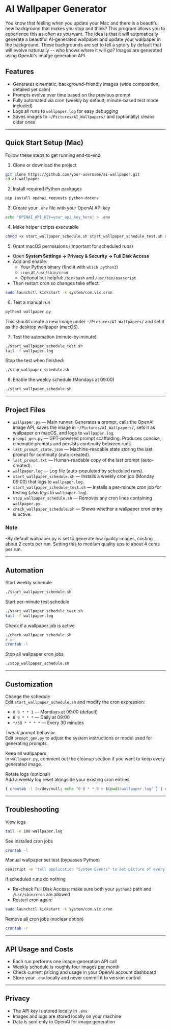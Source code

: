 # AI Wallpaper Generator

You know that feeling when you update your Mac and there is a beautiful new background that makes you stop and think? This program allows you to experience this as often as you want. The idea is that it will automatically generate a beautiful AI-generated wallpaper and update your wallpaper in the background. These backgrounds are set to tell a sptory by default that will evolve naturually -- who knows where it will go? Images are generated using OpenAI's imafge generation API.

## Features

- Generates cinematic, background-friendly images (wide composition, detailed yet calm)
- Prompts evolve over time based on the previous prompt
- Fully automated via cron (weekly by default; minute-based test mode included)
- Logs all runs to `wallpaper.log` for easy debugging
- Saves images to `~/Pictures/AI_Wallpapers/` and (optionally) cleans older ones

---

## Quick Start Setup (Mac)

Follow these steps to get running end-to-end.

1) Clone or download the project
~~~~bash
git clone https://github.com/your-username/ai-wallpaper.git
cd ai-wallpaper
~~~~

2) Install required Python packages
~~~~bash
pip install openai requests python-dotenv
~~~~

3) Create your `.env` file with your OpenAI API key
~~~~bash
echo "OPENAI_API_KEY=your_api_key_here" > .env
~~~~

4) Make helper scripts executable
~~~~bash
chmod +x start_wallpaper_schedule.sh start_wallpaper_schedule_test.sh stop_wallpaper_schedule.sh check_wallpaper_schedule.sh
~~~~

5) Grant macOS permissions (important for scheduled runs)

- Open **System Settings → Privacy & Security → Full Disk Access**
- Add and enable:
  - Your Python binary (find it with `which python3`)
  - `cron` at `/usr/sbin/cron`
  - Optional but helpful: `/bin/bash` and `/usr/bin/osascript`
- Then restart cron so changes take effect:
~~~~bash
sudo launchctl kickstart -k system/com.vix.cron
~~~~

6) Test a manual run
~~~~bash
python3 wallpaper.py
~~~~
This should create a new image under `~/Pictures/AI_Wallpapers/` and set it as the desktop wallpaper (macOS).

7) Test the automation (minute-by-minute)
~~~~bash
./start_wallpaper_schedule_test.sh
tail -f wallpaper.log
~~~~
Stop the test when finished:
~~~~bash
./stop_wallpaper_schedule.sh
~~~~

8) Enable the weekly schedule (Mondays at 09:00)
~~~~bash
./start_wallpaper_schedule.sh
~~~~

---

## Project Files

- `wallpaper.py` — Main runner. Generates a prompt, calls the OpenAI image API, saves the image in `~/Pictures/AI_Wallpapers/`, sets it as wallpaper on macOS, and logs to `wallpaper.log`.
- `prompt_gen.py` — GPT-powered prompt scaffolding. Produces concise, cinematic prompts and persists continuity between runs.
- `last_prompt_state.json` — Machine-readable state storing the last prompt for continuity (auto-created).
- `last_prompt.txt` — Human-readable copy of the last prompt (auto-created).
- `wallpaper.log` — Log file (auto-populated by scheduled runs).
- `start_wallpaper_schedule.sh` — Installs a weekly cron job (Monday 09:00) that logs to `wallpaper.log`.
- `start_wallpaper_schedule_test.sh` — Installs a per-minute cron job for testing (also logs to `wallpaper.log`).
- `stop_wallpaper_schedule.sh` — Removes any cron lines containing `wallpaper.py`.
- `check_wallpaper_schedule.sh` — Shows whether a wallpaper cron entry is active.


### Note
-By default wallpaper.py is set to generate low quality images, costing about 2 cents per run. Setting this to medium quality ups to about 4 cents per run.

---

## Automation

Start weekly schedule
~~~~bash
./start_wallpaper_schedule.sh
~~~~

Start per-minute test schedule
~~~~bash
./start_wallpaper_schedule_test.sh
tail -f wallpaper.log
~~~~

Check if a wallpaper job is active
~~~~bash
./check_wallpaper_schedule.sh
# or
crontab -l
~~~~

Stop all wallpaper cron jobs
~~~~bash
./stop_wallpaper_schedule.sh
~~~~

---

## Customization

Change the schedule  
Edit `start_wallpaper_schedule.sh` and modify the cron expression:
- `0 9 * * 1` — Mondays at 09:00 (default)
- `0 9 * * *` — Daily at 09:00
- `*/30 * * * *` — Every 30 minutes

Tweak prompt behavior  
Edit `prompt_gen.py` to adjust the system instructions or model used for generating prompts.

Keep all wallpapers  
In `wallpaper.py`, comment out the cleanup section if you want to keep every generated image.

Rotate logs (optional)  
Add a weekly log reset alongside your existing cron entries:
~~~~bash
( crontab -l 2>/dev/null; echo "0 0 * * 0 > $(pwd)/wallpaper.log" ) | crontab -
~~~~

---

## Troubleshooting

View logs
~~~~bash
tail -n 100 wallpaper.log
~~~~

See installed cron jobs
~~~~bash
crontab -l
~~~~

Manual wallpaper set test (bypasses Python)
~~~~bash
osascript -e 'tell application "System Events" to set picture of every desktop to POSIX file "'"$HOME/Pictures/AI_Wallpapers/any.png"'"'
~~~~

If scheduled runs do nothing
- Re-check Full Disk Access: make sure both your `python3` path and `/usr/sbin/cron` are allowed
- Restart cron again:
~~~~bash
sudo launchctl kickstart -k system/com.vix.cron
~~~~

Remove all cron jobs (nuclear option)
~~~~bash
crontab -r
~~~~

---

## API Usage and Costs

- Each run performs one image-generation API call
- Weekly schedule is roughly four images per month
- Check current pricing and usage in your OpenAI account dashboard
- Store your `.env` locally and never commit it to version control

---

## Privacy

- The API key is stored locally in `.env`
- Images and logs are stored locally on your machine
- Data is sent only to OpenAI for image generation
